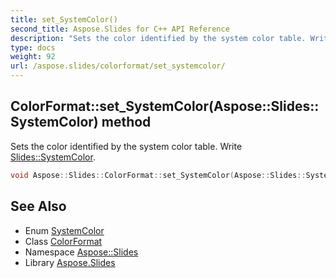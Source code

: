 ```yaml
---
title: set_SystemColor()
second_title: Aspose.Slides for C++ API Reference
description: "Sets the color identified by the system color table. Write Slides::SystemColor."
type: docs
weight: 92
url: /aspose.slides/colorformat/set_systemcolor/
---
```

## ColorFormat::set_SystemColor(Aspose::Slides::SystemColor) method


Sets the color identified by the system color table. Write [Slides::SystemColor](../../systemcolor/).

```cpp
void Aspose::Slides::ColorFormat::set_SystemColor(Aspose::Slides::SystemColor value) override
```

## See Also

* Enum [SystemColor](../../systemcolor/)
* Class [ColorFormat](../)
* Namespace [Aspose::Slides](../../)
* Library [Aspose.Slides](../../../)